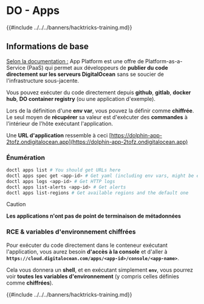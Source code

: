 # DO - Apps

{{#include ../../../banners/hacktricks-training.md}}

## Informations de base

[Selon la documentation :](https://docs.digitalocean.com/glossary/app-platform/) App Platform est une offre de Platform-as-a-Service (PaaS) qui permet aux développeurs de **publier du code directement sur les serveurs DigitalOcean** sans se soucier de l'infrastructure sous-jacente.

Vous pouvez exécuter du code directement depuis **github**, **gitlab**, **docker hub**, **DO container registry** (ou une application d'exemple).

Lors de la définition d'une **env var**, vous pouvez la définir comme **chiffrée**. Le seul moyen de **récupérer** sa valeur est d'exécuter des **commandes** à l'intérieur de l'hôte exécutant l'application.

Une **URL d'application** ressemble à ceci [https://dolphin-app-2tofz.ondigitalocean.app](https://dolphin-app-2tofz.ondigitalocean.app)

### Énumération
```bash
doctl apps list # You should get URLs here
doctl apps spec get <app-id> # Get yaml (including env vars, might be encrypted)
doctl apps logs <app-id> # Get HTTP logs
doctl apps list-alerts <app-id> # Get alerts
doctl apps list-regions # Get available regions and the default one
```
> [!CAUTION]
> **Les applications n'ont pas de point de terminaison de métadonnées**

### RCE & variables d'environnement chiffrées

Pour exécuter du code directement dans le conteneur exécutant l'application, vous aurez besoin **d'accès à la console** et d'aller à **`https://cloud.digitalocean.com/apps/<app-id>/console/<app-name>`**.

Cela vous donnera un **shell**, et en exécutant simplement **`env`**, vous pourrez voir **toutes les variables d'environnement** (y compris celles définies comme **chiffrées**).

{{#include ../../../banners/hacktricks-training.md}}
